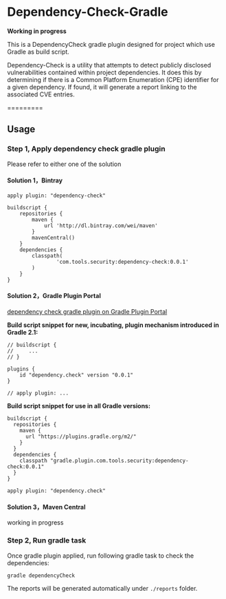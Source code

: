 Dependency-Check-Gradle
=========

**Working in progress**

This is a DependencyCheck gradle plugin designed for project which use Gradle as build script.

Dependency-Check is a utility that attempts to detect publicly disclosed vulnerabilities contained within project dependencies. It does this by determining if there is a Common Platform Enumeration (CPE) identifier for a given dependency. If found, it will generate a report linking to the associated CVE entries.

=========

## Usage

### Step 1, Apply dependency check gradle plugin

Please refer to either one of the solution

#### Solution 1，Bintray

```
apply plugin: "dependency-check"

buildscript {
    repositories {
        maven {
            url 'http://dl.bintray.com/wei/maven'
        }
        mavenCentral()
    }
    dependencies {
        classpath(
                'com.tools.security:dependency-check:0.0.1'
        )
    }
}
```

#### Solution 2，Gradle Plugin Portal

[dependency check gradle plugin on Gradle Plugin Portal](https://plugins.gradle.org/plugin/dependency.check)

**Build script snippet for new, incubating, plugin mechanism introduced in Gradle 2.1:**

```
// buildscript {
//     ...
// }

plugins {
    id "dependency.check" version "0.0.1"
}

// apply plugin: ...
```

**Build script snippet for use in all Gradle versions:**

```
buildscript {
  repositories {
    maven {
      url "https://plugins.gradle.org/m2/"
    }
  }
  dependencies {
    classpath "gradle.plugin.com.tools.security:dependency-check:0.0.1"
  }
}

apply plugin: "dependency.check"
```

#### Solution 3，Maven Central

working in progress

### Step 2, Run gradle task

Once gradle plugin applied, run following gradle task to check the dependencies:

```
gradle dependencyCheck
```

The reports will be generated automatically under `./reports` folder.
